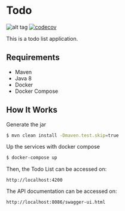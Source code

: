 # Todo

![alt tag](https://travis-ci.org/carloslimasis/todo-list.svg?branch=master)
[![codecov](https://codecov.io/gh/carloslimasis/todo-list/branch/master/graph/badge.svg)](https://codecov.io/gh/carloslimasis/todo-list)

This is a todo list application.

## Requirements

* Maven
* Java 8
* Docker
* Docker Compose

## How It Works

Generate the jar

```sh
$ mvn clean install -Dmaven.test.skip=true
```

Up the services with docker compose

```sh
$ docker-compose up
```

Then, the Todo List can be accessed on:

```
http://localhost:4200
```

The API documentation can be accessed on:

```
http://localhost:8086/swagger-ui.html
```
